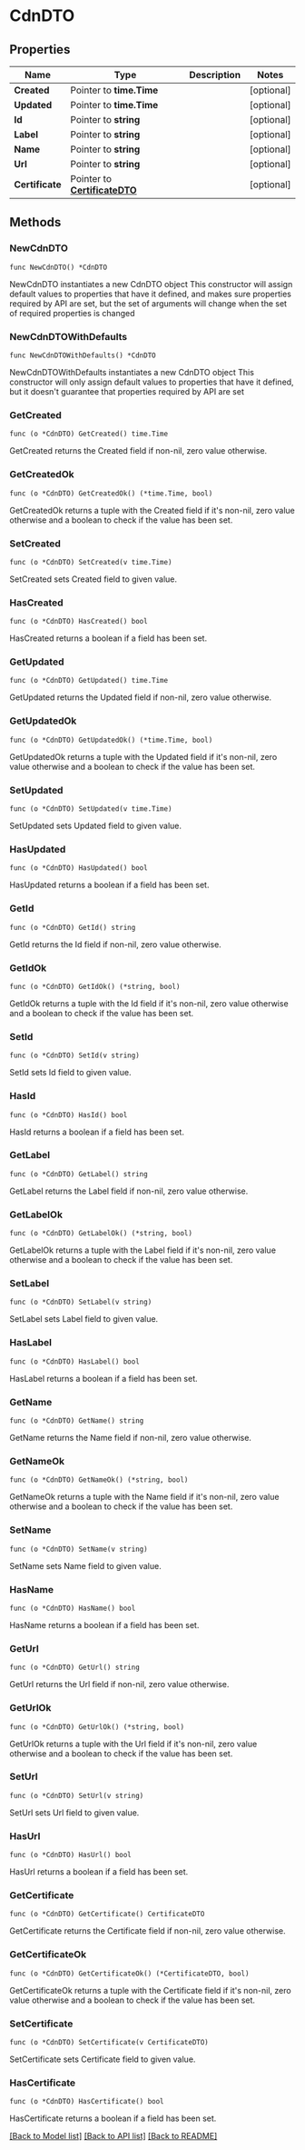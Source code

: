 # CdnDTO

## Properties

Name | Type | Description | Notes
------------ | ------------- | ------------- | -------------
**Created** | Pointer to **time.Time** |  | [optional] 
**Updated** | Pointer to **time.Time** |  | [optional] 
**Id** | Pointer to **string** |  | [optional] 
**Label** | Pointer to **string** |  | [optional] 
**Name** | Pointer to **string** |  | [optional] 
**Url** | Pointer to **string** |  | [optional] 
**Certificate** | Pointer to [**CertificateDTO**](CertificateDTO.md) |  | [optional] 

## Methods

### NewCdnDTO

`func NewCdnDTO() *CdnDTO`

NewCdnDTO instantiates a new CdnDTO object
This constructor will assign default values to properties that have it defined,
and makes sure properties required by API are set, but the set of arguments
will change when the set of required properties is changed

### NewCdnDTOWithDefaults

`func NewCdnDTOWithDefaults() *CdnDTO`

NewCdnDTOWithDefaults instantiates a new CdnDTO object
This constructor will only assign default values to properties that have it defined,
but it doesn't guarantee that properties required by API are set

### GetCreated

`func (o *CdnDTO) GetCreated() time.Time`

GetCreated returns the Created field if non-nil, zero value otherwise.

### GetCreatedOk

`func (o *CdnDTO) GetCreatedOk() (*time.Time, bool)`

GetCreatedOk returns a tuple with the Created field if it's non-nil, zero value otherwise
and a boolean to check if the value has been set.

### SetCreated

`func (o *CdnDTO) SetCreated(v time.Time)`

SetCreated sets Created field to given value.

### HasCreated

`func (o *CdnDTO) HasCreated() bool`

HasCreated returns a boolean if a field has been set.

### GetUpdated

`func (o *CdnDTO) GetUpdated() time.Time`

GetUpdated returns the Updated field if non-nil, zero value otherwise.

### GetUpdatedOk

`func (o *CdnDTO) GetUpdatedOk() (*time.Time, bool)`

GetUpdatedOk returns a tuple with the Updated field if it's non-nil, zero value otherwise
and a boolean to check if the value has been set.

### SetUpdated

`func (o *CdnDTO) SetUpdated(v time.Time)`

SetUpdated sets Updated field to given value.

### HasUpdated

`func (o *CdnDTO) HasUpdated() bool`

HasUpdated returns a boolean if a field has been set.

### GetId

`func (o *CdnDTO) GetId() string`

GetId returns the Id field if non-nil, zero value otherwise.

### GetIdOk

`func (o *CdnDTO) GetIdOk() (*string, bool)`

GetIdOk returns a tuple with the Id field if it's non-nil, zero value otherwise
and a boolean to check if the value has been set.

### SetId

`func (o *CdnDTO) SetId(v string)`

SetId sets Id field to given value.

### HasId

`func (o *CdnDTO) HasId() bool`

HasId returns a boolean if a field has been set.

### GetLabel

`func (o *CdnDTO) GetLabel() string`

GetLabel returns the Label field if non-nil, zero value otherwise.

### GetLabelOk

`func (o *CdnDTO) GetLabelOk() (*string, bool)`

GetLabelOk returns a tuple with the Label field if it's non-nil, zero value otherwise
and a boolean to check if the value has been set.

### SetLabel

`func (o *CdnDTO) SetLabel(v string)`

SetLabel sets Label field to given value.

### HasLabel

`func (o *CdnDTO) HasLabel() bool`

HasLabel returns a boolean if a field has been set.

### GetName

`func (o *CdnDTO) GetName() string`

GetName returns the Name field if non-nil, zero value otherwise.

### GetNameOk

`func (o *CdnDTO) GetNameOk() (*string, bool)`

GetNameOk returns a tuple with the Name field if it's non-nil, zero value otherwise
and a boolean to check if the value has been set.

### SetName

`func (o *CdnDTO) SetName(v string)`

SetName sets Name field to given value.

### HasName

`func (o *CdnDTO) HasName() bool`

HasName returns a boolean if a field has been set.

### GetUrl

`func (o *CdnDTO) GetUrl() string`

GetUrl returns the Url field if non-nil, zero value otherwise.

### GetUrlOk

`func (o *CdnDTO) GetUrlOk() (*string, bool)`

GetUrlOk returns a tuple with the Url field if it's non-nil, zero value otherwise
and a boolean to check if the value has been set.

### SetUrl

`func (o *CdnDTO) SetUrl(v string)`

SetUrl sets Url field to given value.

### HasUrl

`func (o *CdnDTO) HasUrl() bool`

HasUrl returns a boolean if a field has been set.

### GetCertificate

`func (o *CdnDTO) GetCertificate() CertificateDTO`

GetCertificate returns the Certificate field if non-nil, zero value otherwise.

### GetCertificateOk

`func (o *CdnDTO) GetCertificateOk() (*CertificateDTO, bool)`

GetCertificateOk returns a tuple with the Certificate field if it's non-nil, zero value otherwise
and a boolean to check if the value has been set.

### SetCertificate

`func (o *CdnDTO) SetCertificate(v CertificateDTO)`

SetCertificate sets Certificate field to given value.

### HasCertificate

`func (o *CdnDTO) HasCertificate() bool`

HasCertificate returns a boolean if a field has been set.


[[Back to Model list]](../README.md#documentation-for-models) [[Back to API list]](../README.md#documentation-for-api-endpoints) [[Back to README]](../README.md)


